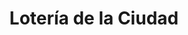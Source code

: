 ---
title: "Lotería de la Ciudad"
url: /buenos-aires/loteria-de-la-ciudad-montevideo/
shop: lotería
---